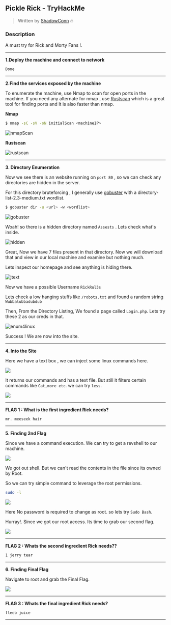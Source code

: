 ## Pickle Rick - TryHackMe

> Written by [ShadowConn](https://github.com/theshadowconn) :fire:

### Description

A must try for Rick and Morty Fans !.

***

**1.Deploy the machine and connect to network**

```
Done
```

***

**2.Find the services exposed by the machine**

To enumerate the machine, use Nmap to scan for open ports in the machine. If you need any alternate for nmap , use [Rustscan](https://github.com/RustScan/RustScan) which is a great tool for finding ports and It is also faster than nmap.

**Nmap**

```bash
$ nmap -sC -sV -oN initialScan <machineIP>
```

![nmapScan](Assets/picklerick_Images/image1.jpg)

**Rustscan**

![rustscan](Assets/picklerick_Images/image2.jpg)

***

**3. Directory Enumeration**

Now we see there is an website running on `port 80` , so we can check any directories are hidden in the server.

For this directory bruteforcing , I generally use [gobuster](https://github.com/OJ/gobuster) with a directory-list-2.3-medium.txt wordlist.

```bash
$ gobuster dir -u <url> -w <wordlist>
```

![gobuster](Assets/picklerick_Images/image3.jpg)

Woah! so there is a hidden directory named `Assests` . Lets check what's inside.

![hidden](Assets/picklerick_Images/image4.jpg)

Great, Now we have 7 files present in that directory. Now we will download that and view in our local machine and examine but nothing much.

Lets inspect our homepage and see anything is hiding there.

![jtext](Assets/picklerick_Images/image5.jpg)

Now we have a possible Username `R1ckRul3s`

Lets check a low hanging stuffs like `/robots.txt` and found a random string `Wubbalubbadubdub`

Then, From the Directory Listing, We found a page called `Login.php`. Lets try these 2 as our creds in that.

![enum4linux](Assets/picklerick_Images/image6.jpg)

 Success ! We are now into the site.

***

**4. Into the Site**

Here we have a text box , we can inject some linux commands here.

![](Assets/picklerick_Images/image11.jpg)

It returns our commands and has a text file. But still it filters certain commands like `Cat,more etc`. we can try `less`.

![](Assets/picklerick_Images/image12.jpg)

----

**FLAG 1 : What is the first ingredient Rick needs?**

```
mr. meeseek hair
```

***

**5. Finding 2nd Flag**

Since we have a command execution. We can try to get a revshell to our machine.

![](Assets/picklerick_Images/image7.jpg)

We got out shell. But we can't read the contents in the file since its owned by Root.

So we can try simple command to leverage the root permissions.

```bash
sudo -l
```

![](Assets/picklerick_Images/image8.jpg)

Here No password is required to change as root. so lets try `Sudo Bash`.

Hurray!. Since we got our root access. Its time to grab our second flag.

![](Assets/picklerick_Images/image9.jpg)



----

**FLAG 2 : Whats the second ingredient Rick needs??**

```
1 jerry tear
```

-----

**6. Finding Final Flag**

Navigate to root and grab the Final Flag.

![](Assets/picklerick_Images/image10.jpg)

---

**FLAG 3 : Whats the final ingredient Rick needs?**

```
fleeb juice
```

-----
